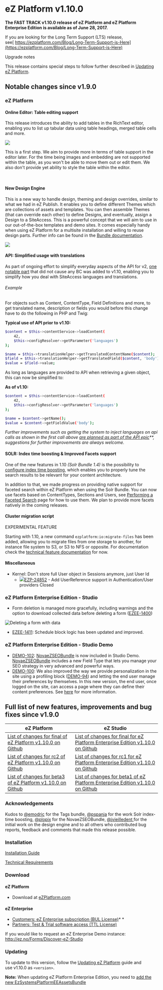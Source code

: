 # eZ Platform v1.10.0


**The FAST TRACK v1.10.0 release of eZ Platform and eZ Platform Enterprise Edition is available as of June 28, 2017.**

If you are looking for the Long Term Support (LTS) release, see[ https://ezplatform.com/Blog/Long-Term-Support-is-Here](https://ezplatform.com/Blog/Long-Term-Support-is-Here)

Upgrade notes

This release contains special steps to follow further described in [Updating eZ Platform](../updating/updating.md).

## Notable changes since v1.9.0

### eZ Platform

#### Online Editor: Table editing support

This release introduces the ability to add tables in the RichText editor, enabling you to list up tabular data using table headings, merged table cells and more.

![](img/platformui-table.gif)

This is a first step. We aim to provide more in terms of table support in the editor later. For the time being images and embedding are not supported within the table, as you won't be able to move them out or edit them. We also don't provide yet ability to style the table within the editor.

 

#### New Design Engine

This is a new way to handle design, theming and design overrides, similar to what we had in eZ Publish. It enables you to define different Themes which are collections of assets and templates. You can then assemble Themes (that can override each other) to define Designs, and eventually, assign a Design to a SiteAccess. This is a powerful concept that we will aim to use in our out-of-the-box templates and demo sites. It comes especially handy when using eZ Platform for a multisite installation and willing to reuse design parts. Further info can be found in the [Bundle documentation](https://github.com/ezsystems/ezplatform-design-engine/tree/v1.2.0/doc).

![](img/newdesigntable.png)

#### API: Simplified usage with translations

As part of ongoing effort to simplify everyday aspects of the API for v2, [one notable part](https://jira.ez.no/browse/EZP-27428) that did not cause any BC was added to v1.10, enabling you to simplify how you deal with SiteAccess languages and translations.

###### Example

For objects such as Content, ContentType, Field Definitions and more, to get translated name, description or fields you would before this change have to do the following in PHP and Twig:

**Typical use of API prior to v1.10:**

``` bash
$content = $this->contentService->loadContent(
    42,
    $this->configResolver->getParameter('languages')
);

$name = $this->translationHelper->getTranslatedContentName($content);
$field = $this->translationHelper->getTranslatedField($content, 'body');
$value = $field->value;
```

As long as languages are provided to API when retrieving a given object, this can now be simplified to:

**As of v1.10:**

``` bash
$content = $this->contentService->loadContent(
    42,
    $this->configResolver->getParameter('languages')
);

$name = $content->getName();
$value = $content->getFieldValue('body');
```

*Further improvements such as getting the system to inject languages on api calls as shown in the first call above [are planned as part of the API epic](https://jira.ez.no/browse/EZP-26519)**, suggestions for further improvements are always welcome.*

#### SOLR: Index time boosting & Improved Facets support

One of the new features in 1.10 *(Solr Bundle 1.4)* is the possibility to [configure index time boosting](../guide/solr.md), which enables you to properly tune the search results to be relevant for your content architecture.

In addition to that, we made progress on providing native support for faceted search within eZ Platform when using the Solr Bundle. You can now use facets based on ContentTypes, Sections and Users, see [Performing a Faceted Search](../api/public_php_api_search.md#performing-a-faceted-search) page for how to use them. We plan to provide more facets natively in the coming releases.

#### Cluster migration script

EXPERIMENTAL FEATURE

Starting with 1.10, a new command `ezplatform:io:migrate-files` has been added, allowing you to migrate files from one storage to another, for instance file system to S3, or S3 to NFS or opposite. For documentation check the [technical feature documentation](https://github.com/ezsystems/ezpublish-kernel/blob/6.7/doc/specifications/io/io_migration_script.md) for now.

#### Miscellaneous

-   Kernel: Don't store full User object in Sessions anymore, just User Id
    -    [![](https://jira.ez.no/images/icons/issuetypes/bug.png)EZP-24852](https://jira.ez.no/browse/EZP-24852?src=confmacro) - Add UserReference support in Authentication/User providers Closed

### eZ Platform Enterprise Edition - Studio

-   Form deletion is managed more gracefully, including warnings and the option to download collected data before deleting a form ([EZEE-1400](https://jira.ez.no/browse/EZEE-1400))

![Deleting a form with data](img/delete-form.gif "Deleting a form with data")

-   [EZEE-1411](https://jira.ez.no/browse/EZEE-1411): Schedule block logic has been updated and improved.

### eZ Platform Enterprise Edition - Studio Demo

-   [DEMO-102](https://jira.ez.no/browse/DEMO-102): [NovaeZSEOBundle](https://github.com/Novactive/NovaeZSEOBundle/) is now included in Studio Demo. [NovaeZSEOBundle](https://github.com/Novactive/NovaeZSEOBundle/) includes a new Field Type that lets you manage your SEO strategy in very advanced and powerful ways.
-   [DEMO-100](https://jira.ez.no/browse/DEMO-100): We also improved the way we provide personalization in the site using a profiling block ([DEMO-94](https://jira.ez.no/browse/DEMO-94)) and letting the end user manage their preferences by themselves. In this new version, the end user, once logged on the site, can access a page where they can define their content preferences. See [here](https://ez.no/Blog/Personalization-Does-Not-Have-to-Be-that-Complex) for more information.

## Full list of new features, improvements and bug fixes since v1.9.0

| eZ Platform | eZ Studio |
|-------------|-----------|
| [List of changes for final of eZ Platform v1.10.0 on Github](https://github.com/ezsystems/ezplatform/releases/tag/v1.10.0) | [List of changes for final for eZ Platform Enterprise Edition v1.10.0 on Github](https://github.com/ezsystems/ezplatform-ee/releases/tag/v1.10.0) |
| [List of changes for rc2 of eZ Platform v1.10.0 on Github](https://github.com/ezsystems/ezplatform/releases/tag/v1.10.0-rc2) | [List of changes for rc1 for eZ Platform Enterprise Edition v1.10.0 on Github](https://github.com/ezsystems/ezplatform-ee/releases/tag/v1.10.0-rc1) |
| [List of changes for beta3 of eZ Platform v1.10.0 on Github](https://github.com/ezsystems/ezplatform/releases/tag/v1.10.0-beta3) | [List of changes for beta1 of eZ Platform Enterprise Edition v1.10.0 on Github](https://github.com/ezsystems/ezplatform-ee/releases/tag/v1.10.0-beta1) |

### Acknowledgements

Kudos to [@emodric](https://twitter.com/emodric) for the Tags bundle, [@pspanja]() for the work Solr index-time boosting, [@plopix](https://twitter.com/Plopix) for the NovaeZSEOBundle, [@](https://twitter.com/jvieilledent)[jvieilledent](https://twitter.com/jvieilledent)[ ](https://twitter.com/jvieilledent)for the initial work on the design engine and to all others who contributed bug reports, feedback and comments that made this release possible.

### Installation

[Installation Guide](../getting_started/install_ez_platform.md)

[Technical Requirements](../getting_started/requirements.md)

### Download

#### eZ Platform

-   Download at [eZPlatform.com](http://ezplatform.com/#download)

#### eZ Enterprise

-   [Customers: eZ Enterprise subscription (BUL License)](https://support.ez.no/Downloads)*
    *
-   [Partners: Test & Trial software access (TTL License)](https://support.ez.no/Downloads)

If you would like to request an eZ Enterprise Demo instance: <http://ez.no/Forms/Discover-eZ-Studio>

### Updating

To update to this version, follow the [Updating eZ Platform](../updating/updating.md) guide and use v1.10.0 as `<version>`.

**Note:** When updating eZ Platform Enterprise Edition, you need to [add the new EzSystemsPlatformEEAssetsBundle](../updating/3_update_app.md)

 
